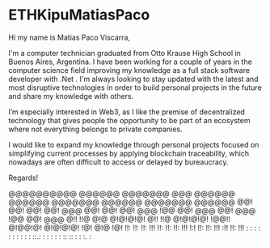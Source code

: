 # ETHKipuMatiasPaco
Hi my name is Matias Paco Viscarra,

I'm a computer technician graduated from Otto Krause High School in Buenos Aires, Argentina. I have been working for a couple of years in the computer science field improving my knowledge as a full stack software developer with .Net . I'm always looking to stay updated with the latest and most disruptive technologies in order to build personal projects in the future and share my knowledge with others.

I’m especially interested in Web3, as I like the premise of decentralized technology that gives people the opportunity to be part of an ecosystem where not everything belongs to private companies.

I would like to expand my knowledge through personal projects focused on simplifying current processes by applying blockchain traceability, which nowadays are often difficult to access or delayed by bureaucracy.

Regards!    


 @@@@@@@@@@   @@@@@@  @@@@@@@ @@@  @@@@@@   @@@@@@      @@@@@@@   @@@@@@   @@@@@@@  @@@@@@ 
 @@! @@! @@! @@!  @@@   @@!   @@! @@!  @@@ !@@          @@!  @@@ @@!  @@@ !@@      @@!  @@@
 @!! !!@ @!@ @!@!@!@!   @!!   !!@ @!@!@!@!  !@@!!       @!@@!@!  @!@!@!@! !@!      @!@  !@!
 !!:     !!: !!:  !!!   !!:   !!: !!:  !!!     !:!      !!:      !!:  !!! :!!      !!:  !!!
  :      :    :   : :    :    :    :   : : ::.: :        :        :   : :  :: :: :  : :. : 
                                                                                                                                                          

                                                                                